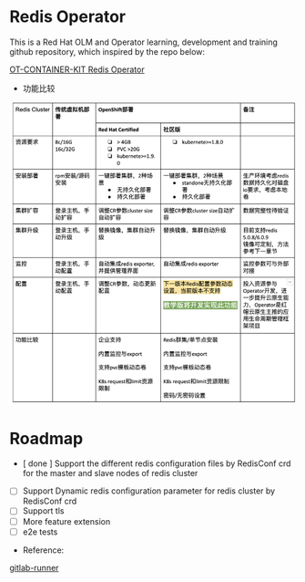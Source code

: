 # Redis Operator
  This is a Red Hat OLM and Operator learning, development and training github repository, which inspired by the repo below:

[OT-CONTAINER-KIT Redis Operator](https://github.com/OT-CONTAINER-KIT/redis-operator)

- 功能比较

<div align="center">
    <img src="./static/redis-comparsion.png">
</div>

# Roadmap

- [ done ] Support the different redis configuration files by RedisConf crd for the master and slave nodes of redis cluster
- [ ] Support Dynamic redis configuration parameter for redis cluster by RedisConf crd
- [ ] Support tls
- [ ] More feature extension
- [ ] e2e tests

- Reference:

[gitlab-runner](https://gitlab.com/gitlab-org/gitlab-runner/blob/f4645bfbf947b761f69e8ba292bce84e5c95766d/executors/kubernetes/executor_kubernetes.go)
